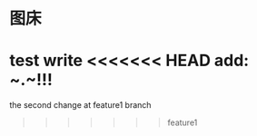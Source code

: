 # 图床
test write
<<<<<<< HEAD
add: ~.~!!!
=======
the second change at feature1 branch
>>>>>>> feature1
